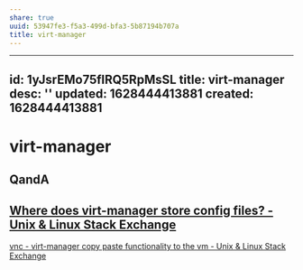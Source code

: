 ```yaml
---
share: true
uuid: 53947fe3-f5a3-499d-bfa3-5b87194b707a
title: virt-manager
---
```

---
id: 1yJsrEMo75fIRQ5RpMsSL
title: virt-manager
desc: ''
updated: 1628444413881
created: 1628444413881
---
# virt-manager
QandA
-----

[Where does virt-manager store config files? - Unix & Linux Stack Exchange](https://unix.stackexchange.com/questions/49335/where-does-virt-manager-store-config-files)
----------------------------------------------------------------------------------------------------------------------------------------------------------------------

[vnc - virt-manager copy paste functionality to the vm - Unix & Linux Stack Exchange](https://unix.stackexchange.com/questions/109117/virt-manager-copy-paste-functionality-to-the-vm)
